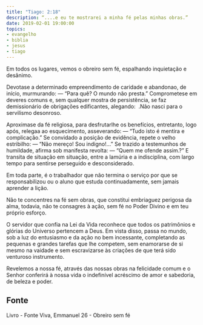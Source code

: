```yaml
---
title: "Tiago: 2:18"
description: “....e eu te mostrarei a minha fé pelas minhas obras.”
date: 2019-02-01 19:00:00
topics: 
- evangelho
- biblia
- jesus
- tiago
---
```


Em todos os lugares, vemos o obreiro sem fé, espalhando inquietação e
desânimo.

Devota­se a determinado empreendimento de caridade e abandona­o, de
início, murmurando:
— “Para quê? O mundo não presta.”
Compromete­se em deveres comuns e, sem qualquer mostra de persistência,
se faz demissionário de obrigações edificantes, alegando: ­ .Não nasci para o
servilismo desonroso.

Aproxima­se da fé religiosa, para desfrutar­lhe os benefícios, entretanto,
logo após, relega­a ao esquecimento, asseverando:
— “Tudo isto é mentira e complicação.”
Se convidado a posição de evidência, repete o velho estribilho:
— “Não mereço! Sou indigno!...”
Se trazido a testemunhos de humildade, afirma sob manifesta revolta:
— “Quem me ofende assim.?”
E transita de situação em situação, entre a lamúria e a indisciplina, com
largo tempo para sentir­se perseguido e desconsiderado.

Em toda parte, é o trabalhador que não termina o serviço por que se
responsabilizou ou o aluno que estuda continuadamente, sem jamais aprender a
lição.

Não te concentres na fé sem obras, que constitui embriaguez perigosa da
alma, todavia, não te consagres à ação, sem fé no Poder Divino e em teu próprio
esforço.

O servidor que confia na Lei da Vida reconhece que todos os patrimônios e
glórias do Universo pertencem a Deus. Em vista disso, passa no mundo, sob a luz do
entusiasmo e da ação no bem incessante, completando as pequenas e grandes tarefas
que lhe competem, sem enamorar­se de si mesmo na vaidade e sem escravizar­se às
criações de que terá sido venturoso instrumento.

Revelemos a nossa fé, através das nossas obras na felicidade comum e o
Senhor conferirá à nossa vida o indefinível acréscimo de amor e sabedoria, de beleza
e poder.



## Fonte
Livro - Fonte Viva, Emmanuel
26 - Obreiro sem fé
